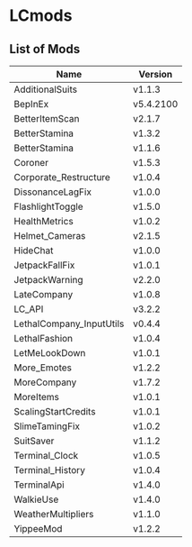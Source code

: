 # LCmods

## List of Mods

| Name                     | Version   |
| ------------------------ | --------- |
| AdditionalSuits          | v1.1.3    |
| BepInEx                  | v5.4.2100 |
| BetterItemScan           | v2.1.7    |
| BetterStamina            | v1.3.2    |
| BetterStamina            | v1.1.6    |
| Coroner                  | v1.5.3    |
| Corporate_Restructure    | v1.0.4    |
| DissonanceLagFix         | v1.0.0    |
| FlashlightToggle         | v1.5.0    |
| HealthMetrics            | v1.0.2    |
| Helmet_Cameras           | v2.1.5    |
| HideChat                 | v1.0.0    |
| JetpackFallFix           | v1.0.1    |
| JetpackWarning           | v2.2.0    |
| LateCompany              | v1.0.8    |
| LC_API                   | v3.2.2    |
| LethalCompany_InputUtils | v0.4.4    |
| LethalFashion            | v1.0.4    |
| LetMeLookDown            | v1.0.1    |
| More_Emotes              | v1.2.2    |
| MoreCompany              | v1.7.2    |
| MoreItems                | v1.0.1    |
| ScalingStartCredits      | v1.0.1    |
| SlimeTamingFix           | v1.0.2    |
| SuitSaver                | v1.1.2    |
| Terminal_Clock           | v1.0.5    |
| Terminal_History         | v1.0.4    |
| TerminalApi              | v1.4.0    |
| WalkieUse                | v1.4.0    |
| WeatherMultipliers       | v1.1.0    |
| YippeeMod                | v1.2.2    |
